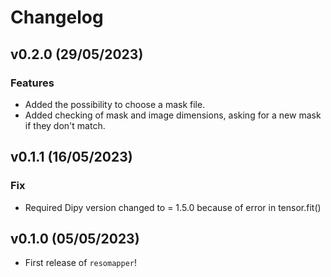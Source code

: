 # Changelog

## v0.2.0 (29/05/2023)

### Features

- Added the possibility to choose a mask file.
- Added checking of mask and image dimensions, asking for a new mask if they don't match.

## v0.1.1 (16/05/2023)

### Fix

- Required Dipy version changed to = 1.5.0 because of error in tensor.fit()

## v0.1.0 (05/05/2023)

- First release of `resomapper`!